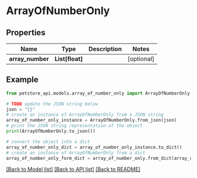 # ArrayOfNumberOnly


## Properties

Name | Type | Description | Notes
------------ | ------------- | ------------- | -------------
**array_number** | **List[float]** |  | [optional] 

## Example

```python
from petstore_api.models.array_of_number_only import ArrayOfNumberOnly

# TODO update the JSON string below
json = "{}"
# create an instance of ArrayOfNumberOnly from a JSON string
array_of_number_only_instance = ArrayOfNumberOnly.from_json(json)
# print the JSON string representation of the object
print(ArrayOfNumberOnly.to_json())

# convert the object into a dict
array_of_number_only_dict = array_of_number_only_instance.to_dict()
# create an instance of ArrayOfNumberOnly from a dict
array_of_number_only_form_dict = array_of_number_only.from_dict(array_of_number_only_dict)
```
[[Back to Model list]](../README.md#documentation-for-models) [[Back to API list]](../README.md#documentation-for-api-endpoints) [[Back to README]](../README.md)


